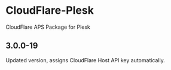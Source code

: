 CloudFlare-Plesk
================

CloudFlare APS Package for Plesk

3.0.0-19
--------
Updated version, assigns CloudFlare Host API key automatically.
